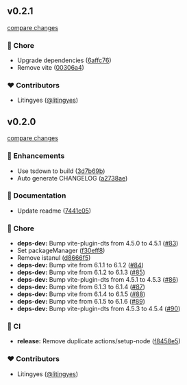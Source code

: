
## v0.2.1

[compare changes](https://github.com/litingyes/typescript-starter/compare/v0.2.0...v0.2.1)

### 🏡 Chore

- Upgrade dependencies ([6affc76](https://github.com/litingyes/typescript-starter/commit/6affc76))
- Remove vite ([00306a4](https://github.com/litingyes/typescript-starter/commit/00306a4))

### ❤️ Contributors

- Litingyes ([@litingyes](https://github.com/litingyes))

## v0.2.0

[compare changes](https://github.com/litingyes/typescript-starter/compare/v0.1.0...v0.2.0)

### 🚀 Enhancements

- Use tsdown to build ([3d7b69b](https://github.com/litingyes/typescript-starter/commit/3d7b69b))
- Auto generate CHANGELOG ([a2738ae](https://github.com/litingyes/typescript-starter/commit/a2738ae))

### 📖 Documentation

- Update readme ([7441c05](https://github.com/litingyes/typescript-starter/commit/7441c05))

### 🏡 Chore

- **deps-dev:** Bump vite-plugin-dts from 4.5.0 to 4.5.1 ([#83](https://github.com/litingyes/typescript-starter/pull/83))
- Set packageManager ([f30eff8](https://github.com/litingyes/typescript-starter/commit/f30eff8))
- Remove istanul ([d8666f5](https://github.com/litingyes/typescript-starter/commit/d8666f5))
- **deps-dev:** Bump vite from 6.1.1 to 6.1.2 ([#84](https://github.com/litingyes/typescript-starter/pull/84))
- **deps-dev:** Bump vite from 6.1.2 to 6.1.3 ([#85](https://github.com/litingyes/typescript-starter/pull/85))
- **deps-dev:** Bump vite-plugin-dts from 4.5.1 to 4.5.3 ([#86](https://github.com/litingyes/typescript-starter/pull/86))
- **deps-dev:** Bump vite from 6.1.3 to 6.1.4 ([#87](https://github.com/litingyes/typescript-starter/pull/87))
- **deps-dev:** Bump vite from 6.1.4 to 6.1.5 ([#88](https://github.com/litingyes/typescript-starter/pull/88))
- **deps-dev:** Bump vite from 6.1.5 to 6.1.6 ([#89](https://github.com/litingyes/typescript-starter/pull/89))
- **deps-dev:** Bump vite-plugin-dts from 4.5.3 to 4.5.4 ([#90](https://github.com/litingyes/typescript-starter/pull/90))

### 🤖 CI

- **release:** Remove duplicate actions/setup-node ([f8458e5](https://github.com/litingyes/typescript-starter/commit/f8458e5))

### ❤️ Contributors

- Litingyes ([@litingyes](https://github.com/litingyes))

